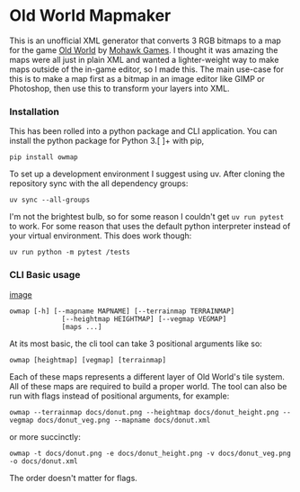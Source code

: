 # Old World Mapmaker
This is an unofficial XML generator that converts 3 RGB bitmaps to a map for the game [Old World](https://en.wikipedia.org/wiki/Old_World_(video_game)) by [Mohawk Games](https://en.wikipedia.org/wiki/Mohawk_Games). I thought it was amazing the maps were all just in plain XML and wanted a lighter-weight way to make maps outside of the in-game editor, so I made this. The main use-case for this is to make a map first as a bitmap in an image editor like GIMP or Photoshop, then use this to transform your layers into XML.  

### Installation
This has been rolled into a python package and CLI application. You can install the python package for Python 3.[ ]+ with pip,

`pip install owmap`

To set up a development environment I suggest using uv. After cloning the repository sync with the all dependency groups: 

`uv sync --all-groups`

I'm not the brightest bulb, so for some reason I couldn't get `uv run pytest` to work. For some reason that uses the default python interpreter instead of your virtual environment. This does work though:

`uv run python -m pytest /tests`


### CLI Basic usage

[image](./docs/pipeline.svg)

```
owmap [-h] [--mapname MAPNAME] [--terrainmap TERRAINMAP]
             [--heightmap HEIGHTMAP] [--vegmap VEGMAP]
             [maps ...]
```

At its most basic, the cli tool can take 3 positional arguments like so: 

`owmap [heightmap] [vegmap] [terrainmap]`

Each of these maps represents a different layer of Old World's tile system. All of these maps are required to build a proper world. The tool can also be run with flags instead of positional arguments, for example:

`owmap --terrainmap docs/donut.png --heightmap docs/donut_height.png --vegmap docs/donut_veg.png --mapname docs/donut.xml`

or more succinctly:

`owmap -t docs/donut.png -e docs/donut_height.png -v docs/donut_veg.png -o docs/donut.xml`

The order doesn't matter for flags. 